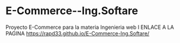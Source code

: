 # E-Commerce--Ing.Softare
Proyecto E-Commerce para la materia Ingenieria web I
ENLACE A LA PAGINA
https://rapd33.github.io/E-Commerce-Ing.Softare/
